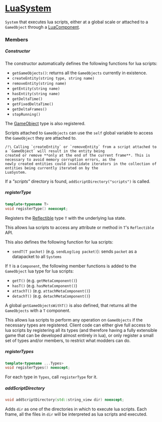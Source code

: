 # [LuaSystem](LuaSystem.hpp)

`System` that executes lua scripts, either at a global scale or attached to a `GameObject` through a [LuaComponent](../components/LuaComponent.md).

### Members

##### Constructor

The constructor automatically defines the following functions for lua scripts:

* `getGameObjects()`: returns all the `GameObjects` currently in existence.
* `createEntity(string type, string name)`
* `removeEntity(string name)`
* `getEntity(string name)`
* `hasEntity(string name)`
* `getDeltaTime()`
* `getFixedDeltaTime()`
* `getDeltaFrames()`
* `stopRunning()`

The [GameObject](../../GameObject.md) type is also registered.

Scripts attached to `GameObjects` can use the `self` global variable to access the `GameObject` they are attached to.

```
/!\ Calling `createEntity` or `removeEntity` from a script attached to a `GameObject` will result in the entity being
created or remove **only at the end of the current frame**. This is necessary to avoid memory corruption errors, as the
newly created entities could invalidate iterators in the collection of entities being currently iterated on by the
LuaSystem.
```

If a *"scripts"* directory is found, `addScriptDirectory("scripts")` is called.

##### registerType

```cpp
template<typename T>
void registerType() noexcept;
```
Registers the [Reflectible](https://github.com/phiste/putils/blob/master/reflection/README.md) type `T` with the underlying lua state.

This allows lua scripts to access any attribute or method in `T`'s `Reflectible` API.

This also defines the following function for lua scripts:
* `sendT(T packet)` (e.g. `sendLog(Log packet)`): sends `packet` as a datapacket to all `Systems`

If `T` is a `Component`, the following member functions is added to the `GameObject` lua type for lua scripts:
* `getT()` (e.g. `getMetaComponent()`)
* `hasT()` (e.g. `hasMetaComponent()`)
* `attachT()` (e.g. `attachMetaComponent()`)
* `detachT()` (e.g. `detachMetaComponent()`)

A global `getGameObjectsWithT()` is also defined, that returns all the `GameObjects` with a `T` component.

This allows lua scripts to perform any operation on `GameObjects` if the necessary types are registered. Client code can either give full access to lua scripts by registering all its types (and therefore having a fully extensible game that can be developed almost entirely in lua), or only register a small set of types and/or members, to restrict what modders can do.

##### registerTypes

```cpp
template<typename ...Types>
void registerTypes() noexcept;
```

For each type in `Types`, call `registerType` for it.

##### addScriptDirectory

```cpp
void addScriptDirectory(std::string_view dir) noexcept;
```
Adds `dir` as one of the directories in which to execute lua scripts. Each frame, all the files in `dir` will be interpreted as lua scripts and executed.
